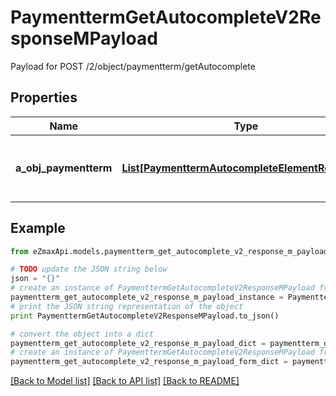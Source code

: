 # PaymenttermGetAutocompleteV2ResponseMPayload

Payload for POST /2/object/paymentterm/getAutocomplete

## Properties
Name | Type | Description | Notes
------------ | ------------- | ------------- | -------------
**a_obj_paymentterm** | [**List[PaymenttermAutocompleteElementResponse]**](PaymenttermAutocompleteElementResponse.md) | An array of Paymentterm autocomplete element response. | 

## Example

```python
from eZmaxApi.models.paymentterm_get_autocomplete_v2_response_m_payload import PaymenttermGetAutocompleteV2ResponseMPayload

# TODO update the JSON string below
json = "{}"
# create an instance of PaymenttermGetAutocompleteV2ResponseMPayload from a JSON string
paymentterm_get_autocomplete_v2_response_m_payload_instance = PaymenttermGetAutocompleteV2ResponseMPayload.from_json(json)
# print the JSON string representation of the object
print PaymenttermGetAutocompleteV2ResponseMPayload.to_json()

# convert the object into a dict
paymentterm_get_autocomplete_v2_response_m_payload_dict = paymentterm_get_autocomplete_v2_response_m_payload_instance.to_dict()
# create an instance of PaymenttermGetAutocompleteV2ResponseMPayload from a dict
paymentterm_get_autocomplete_v2_response_m_payload_form_dict = paymentterm_get_autocomplete_v2_response_m_payload.from_dict(paymentterm_get_autocomplete_v2_response_m_payload_dict)
```
[[Back to Model list]](../README.md#documentation-for-models) [[Back to API list]](../README.md#documentation-for-api-endpoints) [[Back to README]](../README.md)


